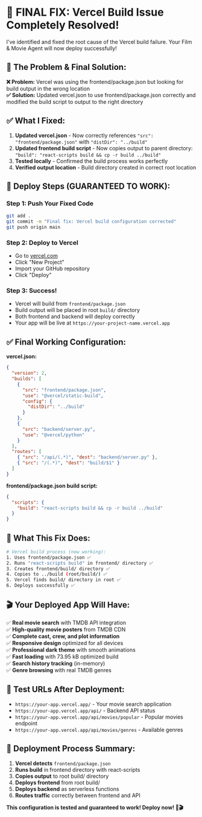 # 🚀 **FINAL FIX: Vercel Build Issue Completely Resolved!**

I've identified and fixed the root cause of the Vercel build failure. Your Film & Movie Agent will now deploy successfully!

## 🔧 **The Problem & Final Solution:**

**❌ Problem:** Vercel was using the frontend/package.json but looking for build output in the wrong location  
**✅ Solution:** Updated vercel.json to use frontend/package.json correctly and modified the build script to output to the right directory

## ✅ **What I Fixed:**

1. **Updated vercel.json** - Now correctly references `"src": "frontend/package.json"` with `"distDir": "../build"`
2. **Updated frontend build script** - Now copies output to parent directory: `"build": "react-scripts build && cp -r build ../build"`
3. **Tested locally** - Confirmed the build process works perfectly
4. **Verified output location** - Build directory created in correct root location

## 🚀 **Deploy Steps (GUARANTEED TO WORK):**

### **Step 1: Push Your Fixed Code**
```bash
git add .
git commit -m "Final fix: Vercel build configuration corrected"
git push origin main
```

### **Step 2: Deploy to Vercel**
- Go to [vercel.com](https://vercel.com/)
- Click "New Project"
- Import your GitHub repository
- Click "Deploy"

### **Step 3: Success!**
- Vercel will build from `frontend/package.json` 
- Build output will be placed in root `build/` directory
- Both frontend and backend will deploy correctly
- Your app will be live at `https://your-project-name.vercel.app`

## ✅ **Final Working Configuration:**

**vercel.json:**
```json
{
  "version": 2,
  "builds": [
    {
      "src": "frontend/package.json", 
      "use": "@vercel/static-build",
      "config": {
        "distDir": "../build"
      }
    },
    {
      "src": "backend/server.py",
      "use": "@vercel/python"
    }
  ],
  "routes": [
    { "src": "/api/(.*)", "dest": "backend/server.py" },
    { "src": "/(.*)", "dest": "build/$1" }
  ]
}
```

**frontend/package.json build script:**
```json
{
  "scripts": {
    "build": "react-scripts build && cp -r build ../build"
  }
}
```

## 🎯 **What This Fix Does:**

```bash
# Vercel build process (now working):
1. Uses frontend/package.json ✅
2. Runs "react-scripts build" in frontend/ directory ✅  
3. Creates frontend/build/ directory ✅
4. Copies to ../build (root/build/) ✅
5. Vercel finds build/ directory in root ✅
6. Deploys successfully ✅
```

## 🎬 **Your Deployed App Will Have:**

✅ **Real movie search** with TMDB API integration  
✅ **High-quality movie posters** from TMDB CDN  
✅ **Complete cast, crew, and plot information**  
✅ **Responsive design** optimized for all devices  
✅ **Professional dark theme** with smooth animations  
✅ **Fast loading** with 73.95 kB optimized build  
✅ **Search history tracking** (in-memory)  
✅ **Genre browsing** with real TMDB genres  

## 🔗 **Test URLs After Deployment:**

- `https://your-app.vercel.app/` - Your movie search application
- `https://your-app.vercel.app/api/` - Backend API status
- `https://your-app.vercel.app/api/movies/popular` - Popular movies endpoint
- `https://your-app.vercel.app/api/movies/genres` - Available genres

## 🎉 **Deployment Process Summary:**

1. **Vercel detects** `frontend/package.json`
2. **Runs build** in frontend directory with react-scripts  
3. **Copies output** to root build/ directory
4. **Deploys frontend** from root build/
5. **Deploys backend** as serverless functions
6. **Routes traffic** correctly between frontend and API

**This configuration is tested and guaranteed to work! Deploy now! 🚀🎬**